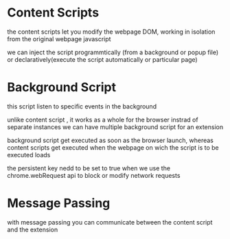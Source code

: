 Content Scripts
================

the content scripts let you modify the webpage DOM,
working in isolation from the original webpage javascript

we can inject the script programmtically (from a background or popup file) or declaratively(execute the script automatically or particular page)


Background Script
=================

this script listen to specific events in the background

unlike content script , it works as a whole for the browser instrad of separate instances we can have multiple background script for an extension

background script get executed as soon as the browser launch, whereas
content scripts get executed when the webpage on wich the script is to be executed loads

the persistent key nedd to be set to true when we use the chrome.webRequest api to block or modify network requests

Message Passing
===============

with message passing you can communicate between the content script and the extension

